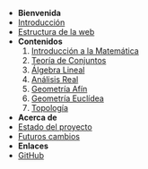 - **Bienvenida**
- [Introducción](/informacionWeb/paginaInicio.md)
- [Estructura de la web](/informacionWeb/estructuraWeb.md)
- **Contenidos**
  1. [Introducción a la Matemática](cursoIntroduccion.md)
  2. [Teoría de Conjuntos](/indicesCursos/indiceTeoriaDeConjuntos.md)
  3. [Álgebra Lineal](cursoAlgebraLineal.md)
  4. [Análisis Real](cursoAnalisisReal.md)
  5. [Geometría Afín](cursoGeometriaAfin.md)
  6. [Geometría Euclídea](cursoGeometriaEuclidea.md)
  7. [Topología](cursoTopologia.md)
- **Acerca de**
- [Estado del proyecto](informacionWeb/estadoProyecto.md)
- [Futuros cambios](informacionWeb/futurosCambios.md)
- **Enlaces**
- [GitHub](https://github.com/misterbugcatnoir/Matematicas-Imaginarias)
